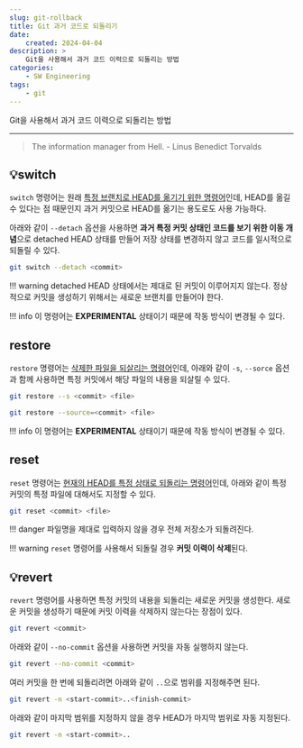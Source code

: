 ```yaml
---
slug: git-rollback
title: Git 과거 코드로 되돌리기
date:
    created: 2024-04-04
description: >
    Git을 사용해서 과거 코드 이력으로 되돌리는 방법
categories:
    - SW Engineering
tags:
    - git
---
```


Git을 사용해서 과거 코드 이력으로 되돌리는 방법  

<!-- more -->

---

> The information manager from Hell. - Linus Benedict Torvalds

## 💡switch

`switch` 명령어는 원래 [특정 브랜치로 HEAD를 옮기기 위한 명령어](2022-11-08-git_handling_branch.md/#switch)인데, HEAD를 옮길 수 있다는 점 때문인지 과거 커밋으로 HEAD를 옮기는 용도로도 사용 가능하다.  

아래와 같이 `--detach` 옵션을 사용하면 **과거 특정 커밋 상태인 코드를 보기 위한 이동 개념**으로 detached HEAD 상태를 만들어 저장 상태를 변경하지 않고 코드를 일시적으로 되돌릴 수 있다.  

```bash
git switch --detach <commit>
```

!!! warning
    detached HEAD 상태에서는 제대로 된 커밋이 이루어지지 않는다. 정상적으로 커밋을 생성하기 위해서는 새로운 브랜치를 만들어야 한다.  

!!! info
    이 명령어는 **EXPERIMENTAL** 상태이기 때문에 작동 방식이 변경될 수 있다.  

## restore

`restore` 명령어는 [삭제한 파일을 되살리는 명령어](2022-01-17-git_tips.md/#restore)인데, 아래와 같이 `-s`, `--sorce` 옵션과 함께 사용하면 특정 커밋에서 해당 파일의 내용을 되살릴 수 있다.  

```bash
git restore --s <commit> <file>
```

```bash
git restore --source=<commit> <file>
```

!!! info
    이 명령어는 **EXPERIMENTAL** 상태이기 때문에 작동 방식이 변경될 수 있다.  

## reset

`reset` 명령어는 [현재의 HEAD를 특정 상태로 되돌리는 명령어](2022-01-17-git_tips.md/#reset)인데, 아래와 같이 특정 커밋의 특정 파일에 대해서도 지정할 수 있다.  

```bash
git reset <commit> <file>
```

!!! danger
    파일명을 제대로 입력하지 않을 경우 전체 저장소가 되돌려진다.  

!!! warning
    `reset` 명령어를 사용해서 되돌릴 경우 **커밋 이력이 삭제**된다.  

## 💡revert

`revert` 명령어를 사용하면 특정 커밋의 내용을 되돌리는 새로운 커밋을 생성한다. 새로운 커밋을 생성하기 때문에 커밋 이력을 삭제하지 않는다는 장점이 있다.  

```bash
git revert <commit>
```

아래와 같이 `--no-commit` 옵션을 사용하면 커밋을 자동 실행하지 않는다.  

```bash
git revert --no-commit <commit>
```

여러 커밋을 한 번에 되돌리려면 아래와 같이 `..`으로 범위를 지정해주면 된다.  

```bash
git revert -n <start-commit>..<finish-commit>
```

아래와 같이 마지막 범위를 지정하지 않을 경우 HEAD가 마지막 범위로 자동 지정된다.  

```bash
git revert -n <start-commit>..
```